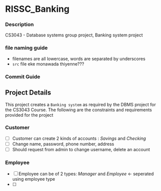# RISSC_Banking

### Description
CS3043 - Database systems group project, Banking system project

### file naming guide 
- filenames are all lowercase, words are separated by underscores
- `src` file eke monawada thiyenne???

### Commit Guide


## Project Details
This project creates a `Banking system` as required by the DBMS project for the CS3043 Course. The following are the constraints and requirements provided for the project

### Customer
- [ ] Customer can create 2 kinds of accounts : *Savings* and *Checking*
- [ ] Change name, password, phone number, address
- [ ] Should request from admin to change username, delete an account

### Employee
- [ ] Employee can be of 2 types: *Manager* and *Employee* <- seperated using employee type
- [ ] 